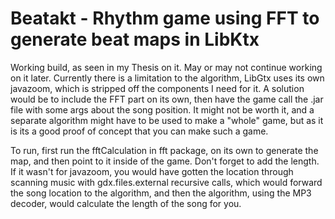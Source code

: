 # Beatakt - Rhythm game using FFT to generate beat maps in LibKtx

Working build, as seen in my Thesis on it. May or may not continue working on it later. Currently there is a limitation to the algorithm, LibGtx uses its own javazoom, which is stripped off the components I need for it. A solution would be to include the FFT part on its own, then have the game call the .jar file with some args about the song position. It might not be worth it, and a separate algorithm might have to be used to make a "whole" game, but as it is its a good proof of concept that you can make such a game.

To run, first run the fftCalculation in fft package, on its own to generate the map, and then point to it inside of the game. Don't forget to add the length. If it wasn't for javazoom, you would have gotten the location through scanning music with gdx.files.external recursive calls, which would forward the song location to the algorithm, and then the algorithm, using the MP3 decoder, would calculate the length of the song for you.
